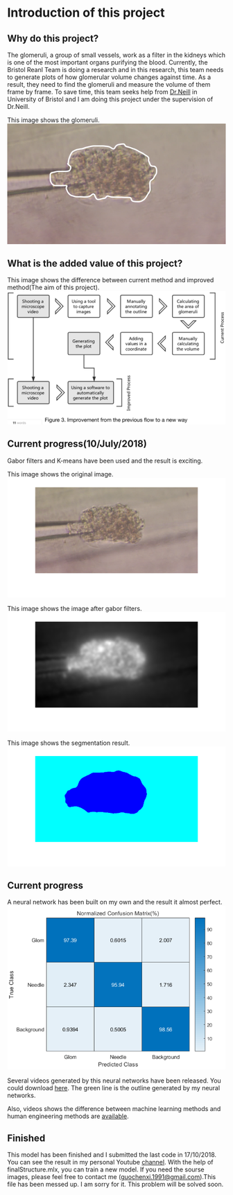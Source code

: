 # Introduction of this project

## Why do this project?

The glomeruli, a group of small vessels, work as a filter in the kidneys which is one of the most important organs purifying the blood. Currently, the Bristol Reanl Team is doing a research and in this research, this team needs to generate plots of how glomerular volume changes against time. As a result, they need to find the glomeruli and measure the volume of them frame by frame. To save time, this team seeks help from [Dr.Neill](http://www.bristol.ac.uk/engineering/people/neill-w-campbell/index.html) in University of Bristol and I am doing this project under the supervision of Dr.Neill.

This image shows the glomeruli.
![image](https://github.com/ChenxiiGuo/glomDetector/blob/master/Introduction/bigGlom.png)

## What is the added value of this project?

This image shows the difference between current method and improved method(The aim of this project).
![image](https://github.com/ChenxiiGuo/glomDetector/blob/master/Introduction/addedValue.png)

## Current progress(10/July/2018)

Gabor filters and K-means have been used and the result is exciting.

This image shows the original image.
![image](https://github.com/ChenxiiGuo/glomDetector/blob/master/Introduction/gabor_orig.png)

This image shows the image after gabor filters.
![image](https://github.com/ChenxiiGuo/glomDetector/blob/master/Introduction/gabor_mid.png)

This image shows the segmentation result.
![image](https://github.com/ChenxiiGuo/glomDetector/blob/master/Introduction/gabor_rusult.png)


## Current progress

A neural network has been built on my own and the result it almost perfect.
![image](https://github.com/ChenxiiGuo/glomDetector/blob/master/cnn/accessOfCNN/norm.png)

Several videos generated by this neural networks have been released. You could download [here](https://github.com/ChenxiiGuo/glomDetector/tree/master/cnn/segVideos). The green line is the outline generated by my neural networks.

Also, videos shows the difference between machine learning methods and human engineering methods are [available](https://github.com/ChenxiiGuo/glomDetector/tree/master/cnn/compareVideos).

## Finished

This model has been finished and I submitted the last code in 17/10/2018. You can see the result in my personal Youtube [channel](https://www.youtube.com/channel/UCDlO7683_QLd6YvqIZFmF-g).
With the help of finalStructure.mlx, you can train a new model. If you need the sourse images, please feel free to contact me (guochenxi.1991@gmail.com).This file has been messed up. I am sorry for it. This problem will be solved soon.
